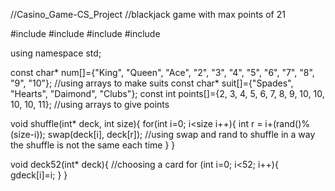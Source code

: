 //Casino_Game-CS_Project
//blackjack game with max points of 21

#include <iostream>
#include<ctime>
#include<cstdlib>
#include<cstring>

using namespace std;

const char* num[]={"King", "Queen", "Ace", "2", "3", "4", "5", "6", "7", "8", "9", "10"}; //using arrays to make suits
const char* suit[]={"Spades", "Hearts", "Daimond", "Clubs"};
const int points[]={2, 3, 4, 5, 6, 7, 8, 9, 10, 10, 10, 10, 11}; //using arrays to give points

void shuffle(int* deck, int size){
	for(int i=0; i<size i++){
		int r = i+(rand()%(size-i));
		swap(deck[i], deck[r]); //using swap and rand to shuffle in a way the shuffle is not the same each time
	}
}

void deck52(int* deck){ //choosing a card
	for (int i=0; i<52; i++){
		gdeck[i]=i;
	}
}


